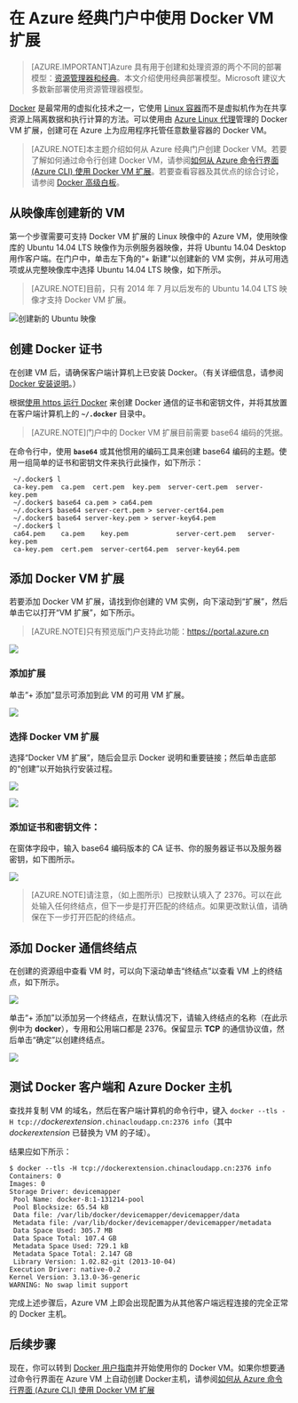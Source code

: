 <properties
	pageTitle="使用适用于 Linux 的 Docker VM 扩展 | Microsoft Azure"
	description="介绍 Docker 和 Azure 虚拟机扩展，以及如何在经典部署模式下使用 Azure CLI 创建用作 Docker 主机的 Azure 虚拟机。"
	services="virtual-machines-linux"
	documentationCenter=""
	authors="squillace"
	manager="timlt"
	editor="tysonn"
	tags="azure-service-management"/>

<tags
	ms.service="virtual-machines-linux"
	ms.date="09/22/2015"
	wacn.date="" />


# 在 Azure 经典门户中使用 Docker VM 扩展

> [AZURE.IMPORTANT]Azure 具有用于创建和处理资源的两个不同的部署模型：[资源管理器和经典](/documentation/articles/resource-manager-deployment-model)。本文介绍使用经典部署模型。Microsoft 建议大多数新部署使用资源管理器模型。


[Docker](https://www.docker.com/) 是最常用的虚拟化技术之一，它使用 [Linux 容器](http://zh.wikipedia.org/wiki/LXC)而不是虚拟机作为在共享资源上隔离数据和执行计算的方法。可以使用由 [Azure Linux 代理]管理的 Docker VM 扩展，创建可在 Azure 上为应用程序托管任意数量容器的 Docker VM。

> [AZURE.NOTE]本主题介绍如何从 Azure 经典门户创建 Docker VM。若要了解如何通过命令行创建 Docker VM，请参阅[如何从 Azure 命令行界面 (Azure CLI) 使用 Docker VM 扩展]。若要查看容器及其优点的综合讨论，请参阅 [Docker 高级白板](http://channel9.msdn.com/Blogs/Regular-IT-Guy/Docker-High-Level-Whiteboard)。

## 从映像库创建新的 VM
第一个步骤需要可支持 Docker VM 扩展的 Linux 映像中的 Azure VM，使用映像库的 Ubuntu 14.04 LTS 映像作为示例服务器映像，并将 Ubuntu 14.04 Desktop 用作客户端。在门户中，单击左下角的“+ 新建”以创建新的 VM 实例，并从可用选项或从完整映像库中选择 Ubuntu 14.04 LTS 映像，如下所示。

> [AZURE.NOTE]目前，只有 2014 年 7 月以后发布的 Ubuntu 14.04 LTS 映像才支持 Docker VM 扩展。

![创建新的 Ubuntu 映像](./media/virtual-machines-linux-classic-portal-use-docker/ChooseUbuntu.png)

## 创建 Docker 证书

在创建 VM 后，请确保客户端计算机上已安装 Docker。（有关详细信息，请参阅 [Docker 安装说明](https://docs.docker.com/installation/#installation)。）

根据[使用 https 运行 Docker] 来创建 Docker 通信的证书和密钥文件，并将其放置在客户端计算机上的 **`~/.docker`** 目录中。

> [AZURE.NOTE]门户中的 Docker VM 扩展目前需要 base64 编码的凭据。

在命令行中，使用 **`base64`** 或其他惯用的编码工具来创建 base64 编码的主题。使用一组简单的证书和密钥文件来执行此操作，如下所示：

```
 ~/.docker$ l
 ca-key.pem  ca.pem  cert.pem  key.pem  server-cert.pem  server-key.pem
 ~/.docker$ base64 ca.pem > ca64.pem
 ~/.docker$ base64 server-cert.pem > server-cert64.pem
 ~/.docker$ base64 server-key.pem > server-key64.pem
 ~/.docker$ l
 ca64.pem    ca.pem    key.pem            server-cert.pem   server-key.pem
 ca-key.pem  cert.pem  server-cert64.pem  server-key64.pem
```

## 添加 Docker VM 扩展
若要添加 Docker VM 扩展，请找到你创建的 VM 实例，向下滚动到“扩展”，然后单击它以打开“VM 扩展”，如下所示。
> [AZURE.NOTE]只有预览版门户支持此功能：https://portal.azure.cn

![](./media/virtual-machines-linux-classic-portal-use-docker/ClickExtensions.png)
### 添加扩展
单击“+ 添加”显示可添加到此 VM 的可用 VM 扩展。

![](./media/virtual-machines-linux-classic-portal-use-docker/ClickAdd.png)
### 选择 Docker VM 扩展
选择“Docker VM 扩展”，随后会显示 Docker 说明和重要链接；然后单击底部的“创建”以开始执行安装过程。

![](./media/virtual-machines-linux-classic-portal-use-docker/ChooseDockerExtension.png)

![](./media/virtual-machines-linux-classic-portal-use-docker/CreateButtonFocus.png)
### 添加证书和密钥文件：

在窗体字段中，输入 base64 编码版本的 CA 证书、你的服务器证书以及服务器密钥，如下图所示。

![](./media/virtual-machines-linux-classic-portal-use-docker/AddExtensionFormFilled.png)

> [AZURE.NOTE]请注意，（如上图所示）已按默认填入了 2376。可以在此处输入任何终结点，但下一步是打开匹配的终结点。如果更改默认值，请确保在下一步打开匹配的终结点。

## 添加 Docker 通信终结点
在创建的资源组中查看 VM 时，可以向下滚动单击“终结点”以查看 VM 上的终结点，如下所示。

![](./media/virtual-machines-linux-classic-portal-use-docker/AddingEndpoint.png)

单击“+ 添加”以添加另一个终结点，在默认情况下，请输入终结点的名称（在此示例中为 **docker**），专用和公用端口都是 2376。保留显示 **TCP** 的通信协议值，然后单击“确定”以创建终结点。

![](./media/virtual-machines-linux-classic-portal-use-docker/AddEndpointFormFilledOut.png)


## 测试 Docker 客户端和 Azure Docker 主机
查找并复制 VM 的域名，然后在客户端计算机的命令行中，键入 `docker --tls -H tcp://`*dockerextension*`.chinacloudapp.cn:2376 info`（其中 *dockerextension* 已替换为 VM 的子域）。

结果应如下所示：

```
$ docker --tls -H tcp://dockerextension.chinacloudapp.cn:2376 info
Containers: 0
Images: 0
Storage Driver: devicemapper
 Pool Name: docker-8:1-131214-pool
 Pool Blocksize: 65.54 kB
 Data file: /var/lib/docker/devicemapper/devicemapper/data
 Metadata file: /var/lib/docker/devicemapper/devicemapper/metadata
 Data Space Used: 305.7 MB
 Data Space Total: 107.4 GB
 Metadata Space Used: 729.1 kB
 Metadata Space Total: 2.147 GB
 Library Version: 1.02.82-git (2013-10-04)
Execution Driver: native-0.2
Kernel Version: 3.13.0-36-generic
WARNING: No swap limit support
```

完成上述步骤后，Azure VM 上即会出现配置为从其他客户端远程连接的完全正常的 Docker 主机。

<!--Every topic should have next steps and links to the next logical set of content to keep the customer engaged-->
## 后续步骤

现在，你可以转到 [Docker 用户指南]并开始使用你的 Docker VM。如果你想要通过命令行界面在 Azure VM 上自动创建 Docker主机，请参阅[如何从 Azure 命令行界面 (Azure CLI) 使用 Docker VM 扩展]

<!--Anchors-->
[Create a new VM from the Image Gallery]: #createvm
[Create Docker Certificates]: #dockercerts
[Add the Docker VM Extension]: #adddockerextension
[Test Docker Client and Azure Docker Host]: #testclientandserver
[Next steps]: #next-steps

<!--Image references-->
[StartingPoint]: ./media/StartingPoint.png
[StartingPoint]: ./media/StartingPoint.png
[StartingPoint]: ./media/StartingPoint.png
[StartingPoint]: ./media/StartingPoint.png
[StartingPoint]: ./media/StartingPoint.png
[StartingPoint]: ./media/StartingPoint.png
[StartingPoint]: ./media/StartingPoint.png
[StartingPoint]: ./media/StartingPoint.png
[6]: ./media/markdown-template-for-new-articles/pretty49.png
[7]: ./media/markdown-template-for-new-articles/channel-9.png


<!--Link references-->
[如何从 Azure 命令行界面 (Azure CLI) 使用 Docker VM 扩展]: /documentation/articles/virtual-machines-docker-with-xplat-cli/
[Azure Linux 代理]: virtual-machines-linux-agent-user-guide.md
[Link 3 to another azure.microsoft.com documentation topic]: ../storage-whatis-account.md

[使用 https 运行 Docker]: http://docs.docker.com/articles/https/
[Docker 用户指南]: https://docs.docker.com/userguide/

<!---HONumber=Mooncake_1221_2015-->